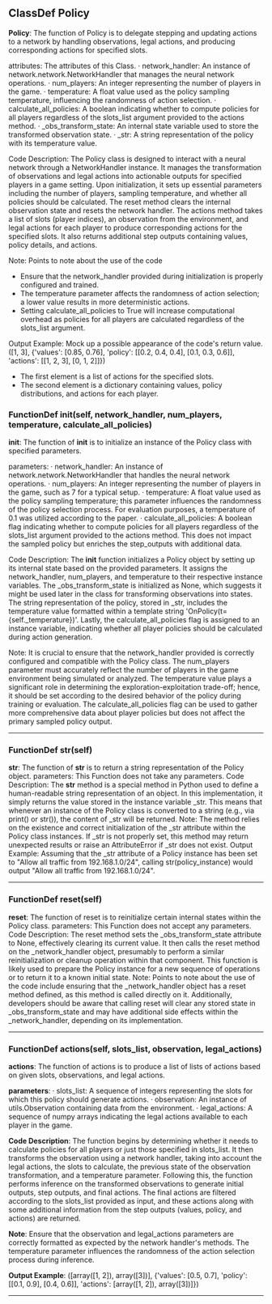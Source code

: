 ## ClassDef Policy
**Policy**: The function of Policy is to delegate stepping and updating actions to a network by handling observations, legal actions, and producing corresponding actions for specified slots.

attributes: The attributes of this Class.
· network_handler: An instance of network.network.NetworkHandler that manages the neural network operations.
· num_players: An integer representing the number of players in the game.
· temperature: A float value used as the policy sampling temperature, influencing the randomness of action selection.
· calculate_all_policies: A boolean indicating whether to compute policies for all players regardless of the slots_list argument provided to the actions method.
· _obs_transform_state: An internal state variable used to store the transformed observation state.
· _str: A string representation of the policy with its temperature value.

Code Description: The Policy class is designed to interact with a neural network through a NetworkHandler instance. It manages the transformation of observations and legal actions into actionable outputs for specified players in a game setting. Upon initialization, it sets up essential parameters including the number of players, sampling temperature, and whether all policies should be calculated. The reset method clears the internal observation state and resets the network handler. The actions method takes a list of slots (player indices), an observation from the environment, and legal actions for each player to produce corresponding actions for the specified slots. It also returns additional step outputs containing values, policy details, and actions.

Note: Points to note about the use of the code
- Ensure that the network_handler provided during initialization is properly configured and trained.
- The temperature parameter affects the randomness of action selection; a lower value results in more deterministic actions.
- Setting calculate_all_policies to True will increase computational overhead as policies for all players are calculated regardless of the slots_list argument.

Output Example: Mock up a possible appearance of the code's return value.
([1, 3], {'values': [0.85, 0.76], 'policy': [[0.2, 0.4, 0.4], [0.1, 0.3, 0.6]], 'actions': [[1, 2, 3], [0, 1, 2]]})
- The first element is a list of actions for the specified slots.
- The second element is a dictionary containing values, policy distributions, and actions for each player.
### FunctionDef __init__(self, network_handler, num_players, temperature, calculate_all_policies)
**__init__**: The function of __init__ is to initialize an instance of the Policy class with specified parameters.

parameters:
· network_handler: An instance of network.network.NetworkHandler that handles the neural network operations.
· num_players: An integer representing the number of players in the game, such as 7 for a typical setup.
· temperature: A float value used as the policy sampling temperature; this parameter influences the randomness of the policy selection process. For evaluation purposes, a temperature of 0.1 was utilized according to the paper.
· calculate_all_policies: A boolean flag indicating whether to compute policies for all players regardless of the slots_list argument provided to the actions method. This does not impact the sampled policy but enriches the step_outputs with additional data.

Code Description:
The __init__ function initializes a Policy object by setting up its internal state based on the provided parameters. It assigns the network_handler, num_players, and temperature to their respective instance variables. The _obs_transform_state is initialized as None, which suggests it might be used later in the class for transforming observations into states. The string representation of the policy, stored in _str, includes the temperature value formatted within a template string 'OnPolicy(t={self._temperature})'. Lastly, the calculate_all_policies flag is assigned to an instance variable, indicating whether all player policies should be calculated during action generation.

Note: It is crucial to ensure that the network_handler provided is correctly configured and compatible with the Policy class. The num_players parameter must accurately reflect the number of players in the game environment being simulated or analyzed. The temperature value plays a significant role in determining the exploration-exploitation trade-off; hence, it should be set according to the desired behavior of the policy during training or evaluation. The calculate_all_policies flag can be used to gather more comprehensive data about player policies but does not affect the primary sampled policy output.
***
### FunctionDef __str__(self)
**__str__**: The function of __str__ is to return a string representation of the Policy object.
parameters: This Function does not take any parameters.
Code Description: The __str__ method is a special method in Python used to define a human-readable string representation of an object. In this implementation, it simply returns the value stored in the instance variable _str. This means that whenever an instance of the Policy class is converted to a string (e.g., via print() or str()), the content of _str will be returned.
Note: The method relies on the existence and correct initialization of the _str attribute within the Policy class instances. If _str is not properly set, this method may return unexpected results or raise an AttributeError if _str does not exist.
Output Example: Assuming that the _str attribute of a Policy instance has been set to "Allow all traffic from 192.168.1.0/24", calling str(policy_instance) would output "Allow all traffic from 192.168.1.0/24".
***
### FunctionDef reset(self)
**reset**: The function of reset is to reinitialize certain internal states within the Policy class.
parameters: This Function does not accept any parameters.
Code Description: The reset method sets the _obs_transform_state attribute to None, effectively clearing its current value. It then calls the reset method on the _network_handler object, presumably to perform a similar reinitialization or cleanup operation within that component. This function is likely used to prepare the Policy instance for a new sequence of operations or to return it to a known initial state.
Note: Points to note about the use of the code include ensuring that the _network_handler object has a reset method defined, as this method is called directly on it. Additionally, developers should be aware that calling reset will clear any stored state in _obs_transform_state and may have additional side effects within the _network_handler, depending on its implementation.
***
### FunctionDef actions(self, slots_list, observation, legal_actions)
**actions**: The function of actions is to produce a list of lists of actions based on given slots, observations, and legal actions.

**parameters**: 
· slots_list: A sequence of integers representing the slots for which this policy should generate actions.
· observation: An instance of utils.Observation containing data from the environment.
· legal_actions: A sequence of numpy arrays indicating the legal actions available to each player in the game.

**Code Description**: The function begins by determining whether it needs to calculate policies for all players or just those specified in slots_list. It then transforms the observation using a network handler, taking into account the legal actions, the slots to calculate, the previous state of the observation transformation, and a temperature parameter. Following this, the function performs inference on the transformed observations to generate initial outputs, step outputs, and final actions. The final actions are filtered according to the slots_list provided as input, and these actions along with some additional information from the step outputs (values, policy, and actions) are returned.

**Note**: Ensure that the observation and legal_actions parameters are correctly formatted as expected by the network handler's methods. The temperature parameter influences the randomness of the action selection process during inference.

**Output Example**: 
([array([1, 2]), array([3])], {'values': [0.5, 0.7], 'policy': [[0.1, 0.9], [0.4, 0.6]], 'actions': [array([1, 2]), array([3])]})
***
